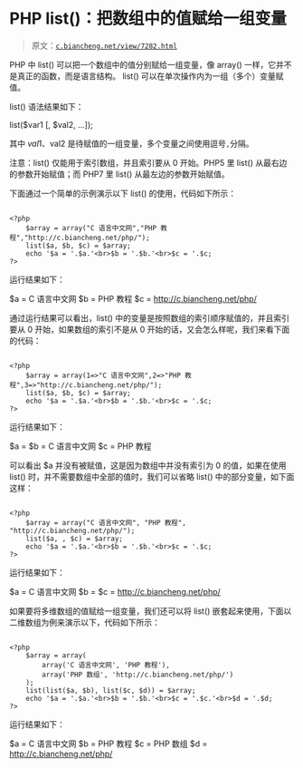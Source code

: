 # PHP list()：把数组中的值赋给一组变量

> 原文：[`c.biancheng.net/view/7282.html`](http://c.biancheng.net/view/7282.html)

PHP 中 list() 可以把一个数组中的值分别赋给一组变量，像 array() 一样，它并不是真正的函数，而是语言结构。 list() 可以在单次操作内为一组（多个）变量赋值。

list() 语法结果如下：

list($var1 [, $val2, ...]);

其中 $val1、$val2 是待赋值的一组变量，多个变量之间使用逗号`,`分隔。

注意：list() 仅能用于索引数组，并且索引要从 0 开始。PHP5 里 list() 从最右边的参数开始赋值；而 PHP7 里 list() 从最左边的参数开始赋值。

下面通过一个简单的示例演示以下 list() 的使用，代码如下所示：

```

<?php
    $array = array("C 语言中文网","PHP 教程","http://c.biancheng.net/php/");
    list($a, $b, $c) = $array;
    echo '$a = '.$a.'<br>$b = '.$b.'<br>$c = '.$c;
?>
```

运行结果如下：

$a = C 语言中文网
$b = PHP 教程
$c = http://c.biancheng.net/php/

通过运行结果可以看出，list() 中的变量是按照数组的索引顺序赋值的，并且索引要从 0 开始，如果数组的索引不是从 0 开始的话，又会怎么样呢，我们来看下面的代码：

```

<?php
    $array = array(1=>"C 语言中文网",2=>"PHP 教程",3=>"http://c.biancheng.net/php/");
    list($a, $b, $c) = $array;
    echo '$a = '.$a.'<br>$b = '.$b.'<br>$c = '.$c;
?>
```

运行结果如下：

$a =
$b = C 语言中文网
$c = PHP 教程

可以看出 $a 并没有被赋值，这是因为数组中并没有索引为 0 的值，如果在使用 list() 时，并不需要数组中全部的值时，我们可以省略 list() 中的部分变量，如下面这样：

```

<?php
    $array = array("C 语言中文网", "PHP 教程", "http://c.biancheng.net/php/");
    list($a, , $c) = $array;
    echo '$a = '.$a.'<br>$b = '.$b.'<br>$c = '.$c;
?>
```

运行结果如下：

$a = C 语言中文网
$b =
$c = http://c.biancheng.net/php/

如果要将多维数组的值赋给一组变量，我们还可以将 list() 嵌套起来使用，下面以二维数组为例来演示以下，代码如下所示：

```

<?php
    $array = array(
        array('C 语言中文网', 'PHP 教程'),
        array('PHP 数组', 'http://c.biancheng.net/php/')
    );
    list(list($a, $b), list($c, $d)) = $array;
    echo '$a = '.$a.'<br>$b = '.$b.'<br>$c = '.$c.'<br>$d = '.$d;
?>
```

运行结果如下：

$a = C 语言中文网
$b = PHP 教程
$c = PHP 数组
$d = http://c.biancheng.net/php/